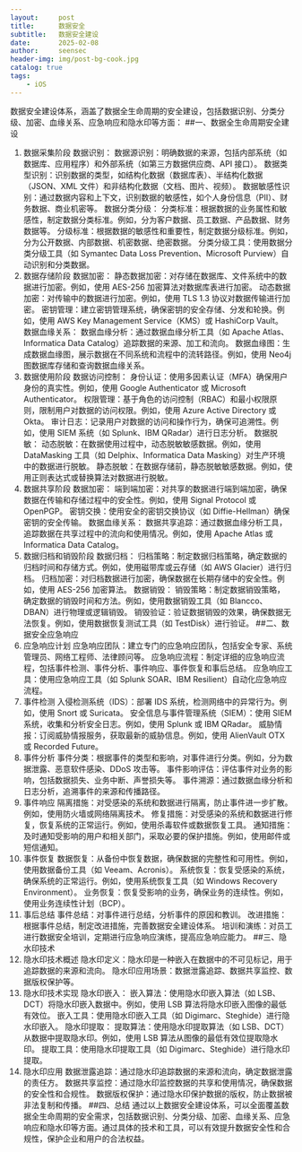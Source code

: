 ```yaml
---
layout:     post
title:      数据安全
subtitle:   数据安全建设
date:       2025-02-08
author:     seensec
header-img: img/post-bg-cook.jpg
catalog: true
tags:
    - iOS
---
```

数据安全建设体系，涵盖了数据全生命周期的安全建设，包括数据识别、分类分级、加密、血缘关系、应急响应和隐水印等方面：
##一、数据全生命周期安全建设
1. 数据采集阶段
数据识别：
数据源识别：明确数据的来源，包括内部系统（如数据库、应用程序）和外部系统（如第三方数据供应商、API 接口）。
数据类型识别：识别数据的类型，如结构化数据（数据库表）、半结构化数据（JSON、XML 文件）和非结构化数据（文档、图片、视频）。
数据敏感性识别：通过数据内容和上下文，识别数据的敏感性，如个人身份信息（PII）、财务数据、商业机密等。
数据分类分级：
分类标准：根据数据的业务属性和敏感性，制定数据分类标准。例如，分为客户数据、员工数据、产品数据、财务数据等。
分级标准：根据数据的敏感性和重要性，制定数据分级标准。例如，分为公开数据、内部数据、机密数据、绝密数据。
分类分级工具：使用数据分类分级工具（如 Symantec Data Loss Prevention、Microsoft Purview）自动识别和分类数据。
2. 数据存储阶段
数据加密：
静态数据加密：对存储在数据库、文件系统中的数据进行加密。例如，使用 AES-256 加密算法对数据库表进行加密。
动态数据加密：对传输中的数据进行加密。例如，使用 TLS 1.3 协议对数据传输进行加密。
密钥管理：建立密钥管理系统，确保密钥的安全存储、分发和轮换。例如，使用 AWS Key Management Service（KMS）或 HashiCorp Vault。
数据血缘关系：
数据血缘分析：通过数据血缘分析工具（如 Apache Atlas、Informatica Data Catalog）追踪数据的来源、加工和流向。
数据血缘图：生成数据血缘图，展示数据在不同系统和流程中的流转路径。例如，使用 Neo4j 图数据库存储和查询数据血缘关系。
3. 数据使用阶段
数据访问控制：
身份认证：使用多因素认证（MFA）确保用户身份的真实性。例如，使用 Google Authenticator 或 Microsoft Authenticator。
权限管理：基于角色的访问控制（RBAC）和最小权限原则，限制用户对数据的访问权限。例如，使用 Azure Active Directory 或 Okta。
审计日志：记录用户对数据的访问和操作行为，确保可追溯性。例如，使用 SIEM 系统（如 Splunk、IBM QRadar）进行日志分析。
数据脱敏：
动态脱敏：在数据使用过程中，动态脱敏敏感数据。例如，使用 DataMasking 工具（如 Delphix、Informatica Data Masking）对生产环境中的数据进行脱敏。
静态脱敏：在数据存储前，静态脱敏敏感数据。例如，使用正则表达式或替换算法对数据进行脱敏。
4. 数据共享阶段
数据加密：
端到端加密：对共享的数据进行端到端加密，确保数据在传输和存储过程中的安全性。例如，使用 Signal Protocol 或 OpenPGP。
密钥交换：使用安全的密钥交换协议（如 Diffie-Hellman）确保密钥的安全传输。
数据血缘关系：
数据共享追踪：通过数据血缘分析工具，追踪数据在共享过程中的流向和使用情况。例如，使用 Apache Atlas 或 Informatica Data Catalog。
5. 数据归档和销毁阶段
数据归档：
归档策略：制定数据归档策略，确定数据的归档时间和存储方式。例如，使用磁带库或云存储（如 AWS Glacier）进行归档。
归档加密：对归档数据进行加密，确保数据在长期存储中的安全性。例如，使用 AES-256 加密算法。
数据销毁：
销毁策略：制定数据销毁策略，确定数据的销毁时间和方法。例如，使用数据销毁工具（如 Blancco、DBAN）进行物理或逻辑销毁。
销毁验证：验证数据销毁的效果，确保数据无法恢复。例如，使用数据恢复测试工具（如 TestDisk）进行验证。
##二、数据安全应急响应
1. 应急响应计划
应急响应团队：建立专门的应急响应团队，包括安全专家、系统管理员、网络工程师、法律顾问等。
应急响应流程：制定详细的应急响应流程，包括事件检测、事件分析、事件响应、事件恢复和事后总结。
应急响应工具：使用应急响应工具（如 Splunk SOAR、IBM Resilient）自动化应急响应流程。
2. 事件检测
入侵检测系统（IDS）：部署 IDS 系统，检测网络中的异常行为。例如，使用 Snort 或 Suricata。
安全信息与事件管理系统（SIEM）：使用 SIEM 系统，收集和分析安全日志。例如，使用 Splunk 或 IBM QRadar。
威胁情报：订阅威胁情报服务，获取最新的威胁信息。例如，使用 AlienVault OTX 或 Recorded Future。
3. 事件分析
事件分类：根据事件的类型和影响，对事件进行分类。例如，分为数据泄露、恶意软件感染、DDoS 攻击等。
事件影响评估：评估事件对业务的影响，包括数据损失、业务中断、声誉损失等。
事件溯源：通过数据血缘分析和日志分析，追溯事件的来源和传播路径。
4. 事件响应
隔离措施：对受感染的系统和数据进行隔离，防止事件进一步扩散。例如，使用防火墙或网络隔离技术。
修复措施：对受感染的系统和数据进行修复，恢复系统的正常运行。例如，使用杀毒软件或数据恢复工具。
通知措施：及时通知受影响的用户和相关部门，采取必要的保护措施。例如，使用邮件或短信通知。
5. 事件恢复
数据恢复：从备份中恢复数据，确保数据的完整性和可用性。例如，使用数据备份工具（如 Veeam、Acronis）。
系统恢复：恢复受感染的系统，确保系统的正常运行。例如，使用系统恢复工具（如 Windows Recovery Environment）。
业务恢复：恢复受影响的业务，确保业务的连续性。例如，使用业务连续性计划（BCP）。
6. 事后总结
事件总结：对事件进行总结，分析事件的原因和教训。
改进措施：根据事件总结，制定改进措施，完善数据安全建设体系。
培训和演练：对员工进行数据安全培训，定期进行应急响应演练，提高应急响应能力。
##三、隐水印技术
1. 隐水印技术概述
隐水印定义：隐水印是一种嵌入在数据中的不可见标记，用于追踪数据的来源和流向。
隐水印应用场景：数据泄露追踪、数据共享监控、数据版权保护等。
2. 隐水印技术实现
隐水印嵌入：
嵌入算法：使用隐水印嵌入算法（如 LSB、DCT）将隐水印嵌入数据中。例如，使用 LSB 算法将隐水印嵌入图像的最低有效位。
嵌入工具：使用隐水印嵌入工具（如 Digimarc、Steghide）进行隐水印嵌入。
隐水印提取：
提取算法：使用隐水印提取算法（如 LSB、DCT）从数据中提取隐水印。例如，使用 LSB 算法从图像的最低有效位提取隐水印。
提取工具：使用隐水印提取工具（如 Digimarc、Steghide）进行隐水印提取。
3. 隐水印应用
数据泄露追踪：通过隐水印追踪数据的来源和流向，确定数据泄露的责任方。
数据共享监控：通过隐水印监控数据的共享和使用情况，确保数据的安全性和合规性。
数据版权保护：通过隐水印保护数据的版权，防止数据被非法复制和传播。
##四、总结
通过以上数据安全建设体系，可以全面覆盖数据全生命周期的安全需求，包括数据识别、分类分级、加密、血缘关系、应急响应和隐水印等方面。通过具体的技术和工具，可以有效提升数据安全性和合规性，保护企业和用户的合法权益。
